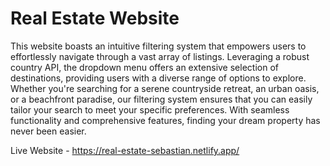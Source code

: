 # Real Estate Website

This website boasts an intuitive filtering system that empowers users to effortlessly navigate through a vast array of listings. Leveraging a robust country API, the dropdown menu offers an extensive selection of destinations, providing users with a diverse range of options to explore. Whether you're searching for a serene countryside retreat, an urban oasis, or a beachfront paradise, our filtering system ensures that you can easily tailor your search to meet your specific preferences. With seamless functionality and comprehensive features, finding your dream property has never been easier.

Live Website - https://real-estate-sebastian.netlify.app/
